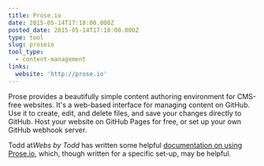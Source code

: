 ```yaml
---
title: Prose.io
date: 2015-05-14T17:18:00.000Z
posted_date: 2015-05-14T17:18:00.000Z
type: tool
slug: proseio
tool_type: 
  - content-management
links:
  website: 'http://prose.io'
---
```



Prose provides a beautifully simple content authoring environment for CMS-free websites. It's a web-based interface for managing content on GitHub. Use it to create, edit, and delete files, and save your changes directly to GitHub. Host your website on GitHub Pages for free, or set up your own GitHub webhook server.

Todd at*Webs by Todd* has written some helpful [documentation on using Prose.io](http://www.websbytodd.com/documentation/using-prose/#write-your-post), which, though written for a specific set-up, may be helpful.